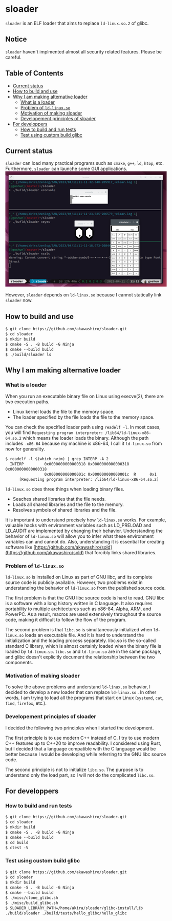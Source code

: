 # sloader <!-- omit in toc -->
`sloader` is an ELF loader that aims to replace `ld-linux.so.2` of glibc. 

## Notice
`sloader` haven't implmented almost all security related features. Please be careful.

## Table of Contents <!-- omit in toc -->
- [Current status](#current-status)
- [How to build and use](#how-to-build-and-use)
- [Why I am making alternative loader](#why-i-am-making-alternative-loader)
  - [What is a loader](#what-is-a-loader)
  - [Problem of `ld-linux.so`](#problem-of-ld-linuxso)
  - [Motivation of making sloader](#motivation-of-making-sloader)
  - [Developement principles of sloader](#developement-principles-of-sloader)
- [For developpers](#for-developpers)
  - [How to build and run tests](#how-to-build-and-run-tests)
  - [Test using custom build glibc](#test-using-custom-build-glibc)

## Current status
`sloader` can load many practical programs such as `cmake`, `g++`, `ld`, `htop`, etc. Furthermore, `sloader` can launche some GUI applications.
![GUI applications launched by sloader](./xapps-launched-by-sloader.png)

However, `sloader` depends on `ld-linux.so` because I cannot statically link `sloader` now. 

## How to build and use
```
$ git clone https://github.com/akawashiro/sloader.git
$ cd sloader
$ mkdir build
$ cmake -S . -B build -G Ninja
$ cmake --build build
$ ./build/sloader ls
```

## Why I am making alternative loader
### What is a loader
When you run an executable binary file on Linux using execve(2), there are two execution paths.
- Linux kernel loads the file to the memory space.
- The loader specified by the file loads the file to the memory space.

You can check the specified loader path using `readelf -l`. In most cases,  you will find `Requesting program interpreter: /lib64/ld-linux-x86-64.so.2` which means the loader loads the binary. Although the path includes `-x86-64` because my machine is x86-64, I call it `ld-linux.so` from now for generality.

```
$ readelf -l $(which nvim) | grep INTERP -A 2
  INTERP         0x0000000000000318 0x0000000000000318 0x0000000000000318
                 0x000000000000001c 0x000000000000001c  R      0x1
      [Requesting program interpreter: /lib64/ld-linux-x86-64.so.2]
```

`ld-linux.so` does three things when loading binary files.
- Seaches shared libraries that the file needs.
- Loads all shared libraries and the file to the memory.
- Resolves symbols of shared libraries and the file.

It is important to understand precisely how `ld-linux.so` works. For example, valuable hacks with environment variables such as LD_PRELOAD and LD_AUDIT are implemented by changing their behavior. Understanding the behavior of `ld-linux.so` will allow you to infer what these environment variables can and cannot do. Also, understanding it is essential for creating software like [https://github.com/akawashiro/sold](https://github.com/akawashiro/sold) that forcibly links shared libraries.

### Problem of `ld-linux.so`
`ld-linux.so` is installed on Linux as part of GNU libc, and its complete source code is publicly available. However, two problems exist in understanding the behavior of `ld-linux.so` from the published source code.

The first problem is that the GNU libc source code is hard to read. GNU libc is a software with a long history written in C language. It also requires portability to multiple architectures such as x86-84, Alpha, ARM, and PowerPC. As a result, macros are used extensively throughout the source code, making it difficult to follow the flow of the program.

The second problem is that `libc.so` is simultaneously initialized when `ld-linux.so` loads an executable file. And it is hard to understand the initialization and the loading process separately. libc.so is the so-called standard C library, which is almost certainly loaded when the binary file is loaded by `ld-linux.so`. `libc.so` and `ld-linux.so` are in the same package, and glibc doesn't explicitly document the relationship between the two components.

### Motivation of making sloader
To solve the above problems and understand `ld-linux.so` behavior, I decided to develop a new loader that can replace `ld-linux.so` . In other words, I am trying to load all the programs that start on Linux (`systemd`, `cat`, `find`, `firefox`, etc.). 

### Developement principles of sloader
I decided the following two principles when I started the development.

The first principle is to use modern C++ instead of C. I try to use modern C++ features up to C++20 to improve readability. I considered using Rust, but I decided that a language compatible with the C language would be better because I would be developing while referring to the GNU libc source code.

The second principle is not to initialize `libc.so`. The purpose is to understand only the load part, so I will not do the complicated `libc.so`.

## For developpers
### How to build and run tests
```
$ git clone https://github.com/akawashiro/sloader.git
$ cd sloader
$ mkdir build
$ cmake -S . -B build -G Ninja
$ cmake --build build
$ cd build
$ ctest -V
```

### Test using custom build glibc
```
$ git clone https://github.com/akawashiro/sloader.git
$ cd sloader
$ mkdir build
$ cmake -S . -B build -G Ninja
$ cmake --build build
$ ./misc/clone_glibc.sh
$ ./misc/build_glibc.sh
$ SLOADER_LIBRARY_PATH=/home/akira/sloader/glibc-install/lib ./build/sloader ./build/tests/hello_glibc/hello_glibc
```
